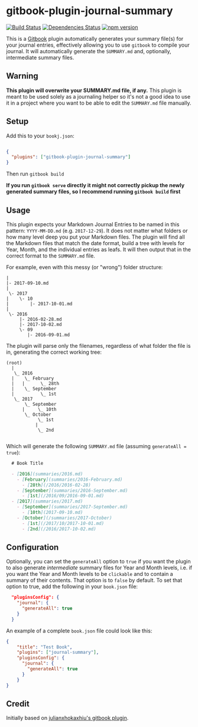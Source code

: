 # gitbook-plugin-journal-summary
[![Build Status](https://travis-ci.org/gamell/gitbook-plugin-journal-summary.svg?branch=master)](https://travis-ci.org/gamell/gitbook-plugin-journal-summary) [![Dependencies Status](https://david-dm.org/gamell/gitbook-plugin-journal-summary.svg)](https://david-dm.org/gamell/gitbook-plugin-journal-summary) [![npm version](https://badge.fury.io/js/gitbook-plugin-journal-summary.svg)](https://badge.fury.io/js/gitbook-plugin-journal-summary)

This is a [Gitbook](https://github.com/GitbookIO/gitbook) plugin automatically generates your summary file(s) for your journal entries, effectively allowing you to use `gitbook` to compile your journal. It will automatically generate the `SUMMARY.md` and, optionally, intermediate summary files.

## Warning

**This plugin will overwrite your SUMMARY.md file, if any.** This plugin is meant to be used solely as a journaling helper so it's not a good idea to use it in a project where you want to be able to edit the `SUMMARY.md` file manually.

## Setup

Add this to your `bookj.json`:

```json

{
  "plugins": ["gitbook-plugin-journal-summary"]
}

```

Then run `gitbook build`

**If you run `gitbook serve` directly it might not correctly pickup the newly generated summary files, so I recommend running `gitbook build` first**

## Usage

This plugin expects your Markdown Journal Entries to be named in this pattern: `YYYY-MM-DD.md` (e.g. `2017-12-29`). It does not matter what folders or how many level deep you put your Markdown files. The plugin will find all the Markdown files that match the date format, build a tree with levels for Year, Month, and the individual entries as leafs. It will then output that in the correct format to the `SUMMARY.md` file.

For example, even with this messy (or "wrong") folder structure:

```
|
|- 2017-09-10.md
|
 \- 2017
|    \- 10
|        |- 2017-10-01.md
|  
 \- 2016
     |- 2016-02-28.md
     |- 2017-10-02.md
     \- 09
        |- 2016-09-01.md

```

The plugin will parse only the filenames, regardless of what folder the file is in, generating the correct working tree:

```
(root)
  |
   \_ 2016
  |    \_ February
  |   |      \_ 28th
  |    \_ September   
  |          \_ 1st  
   \_ 2017  
       \_ September   
      |     \_ 10th
       \_ October
            \_ 1st
           |
            \_ 2nd


```

Which will generate the following `SUMMARY.md` file (assuming `generateAll = true`):

```markdown
  # Book Title

  - [2016](summaries/2016.md)
    - [February](summaries/2016-February.md)
      - [28th](/2016/2016-02-28)
    - [September](summaries/2016-September.md)
      - [1st](/2016/09/2016-09-01.md)
  - [2017](summaries/2017.md)
    - [September](summaries/2017-September.md)
      - [10th](2017-09-10.md)
    - [October](/summaries/2017-October)
      - [1st](/2017/10/2017-10-01.md)
      - [2nd](/2016/2017-10-02.md)
```


## Configuration

Optionally, you can set the `generateAll` option to `true` if you want the plugin to also generate *intermediate* summary files for Year and Month levels, i.e. if you want the Year and Month levels to be `clickable` and to contain a summary of their contents. That option is to `false` by default. To set that option to true, add the following in your `book.json` file:

```json
  "pluginsConfig": {
    "journal": {
      "generateAll": true
    }
  }
```

An example of a complete `book.json` file could look like this:

```json
{
    "title": "Test Book",
    "plugins": ["journal-summary"],
    "pluginsConfig": {
      "journal": {
        "generateAll": true
      }
    }
}
```




## Credit

Initially based on [julianxhokaxhiu's gitbook plugin](https://github.com/julianxhokaxhiu/gitbook-plugin-summary).
